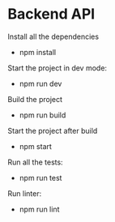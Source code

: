 # Backend API

Install all the dependencies

- npm install

Start the project in dev mode:

- npm run dev

Build the project

- npm run build

Start the project after build

- npm start

Run all the tests:

- npm run test

Run linter:

- npm run lint

